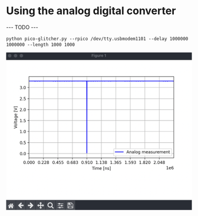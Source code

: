 # Using the analog digital converter

--- TODO ---

```
python pico-glitcher.py --rpico /dev/tty.usbmodem1101 --delay 1000000 1000000 --length 1000 1000
```

![Alt text](images/adc/adc.png)